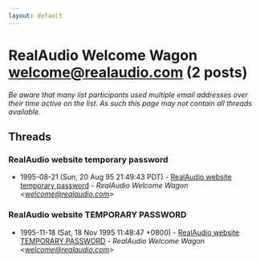 ```yaml
---
layout: default
---
```


# RealAudio Welcome Wagon <welcome@realaudio.com> (2 posts)

_Be aware that many list participants used multiple email addresses over their time active on the list. As such this page may not contain all threads available._

## Threads

### RealAudio website temporary password
+ 1995-08-21 (Sun, 20 Aug 95 21:49:43 PDT) - [RealAudio website temporary password](/archive/1995/08/b4a9fae22ea221043a10c2a2c09e47228ae309ee26109676354093e907041581) - _RealAudio Welcome Wagon \<welcome@realaudio.com\>_

### RealAudio website TEMPORARY PASSWORD
+ 1995-11-18 (Sat, 18 Nov 1995 11:48:47 +0800) - [RealAudio website TEMPORARY PASSWORD](/archive/1995/11/d2a8f65c4e616edae9dc5eb0c78ef28136ac3488e8532abcaf0f8626b496faf8) - _RealAudio Welcome Wagon \<welcome@realaudio.com\>_

